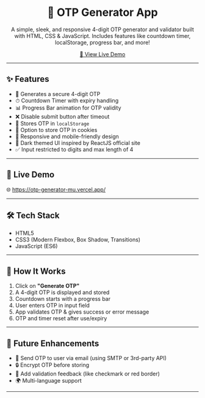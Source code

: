 <h1 align="center">🔐 OTP Generator App</h1>

<p align="center">
  A simple, sleek, and responsive 4-digit OTP generator and validator built with HTML, CSS & JavaScript. Includes features like countdown timer, localStorage, progress bar, and more!
</p>

<p align="center">
  <a href="https://your-vercel-link.vercel.app" target="_blank">
    🚀 View Live Demo
  </a>
</p>

---

## ✨ Features

- 🔢 Generates a secure 4-digit OTP
- ⏱ Countdown Timer with expiry handling
- 📊 Progress Bar animation for OTP validity
- ❌ Disable submit button after timeout
- 💾 Stores OTP in `localStorage`
- 🍪 Option to store OTP in cookies
- 📱 Responsive and mobile-friendly design
- 🎨 Dark themed UI inspired by ReactJS official site
- ✅ Input restricted to digits and max length of 4

---

## 🚀 Live Demo

🌐 https://otp-generator-mu.vercel.app/

---

## 🛠 Tech Stack

- HTML5
- CSS3 (Modern Flexbox, Box Shadow, Transitions)
- JavaScript (ES6)

---

## 🔧 How It Works

1. Click on **"Generate OTP"**
2. A 4-digit OTP is displayed and stored
3. Countdown starts with a progress bar
4. User enters OTP in input field
5. App validates OTP & gives success or error message
6. OTP and timer reset after use/expiry

---

## 🧪 Future Enhancements

- 📧 Send OTP to user via email (using SMTP or 3rd-party API)
- 🔒 Encrypt OTP before storing
- 🧠 Add validation feedback (like checkmark or red border)
- 🌍 Multi-language support

---

